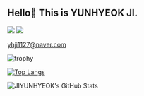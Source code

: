 <h2> Hello👋  This is YUNHYEOK JI. </h2>

<img src="https://img.shields.io/badge/Gmail-yhji1127@naver.com-EA4335?style=flat-square&logo=Gmail&logoColor=white"/>
<img src="https://img.shields.io/badge/LinkedIn-0A66C2?style=flat-square&logo=LinkedIn&logoColor=white"/>

<span> yhji1127@naver.com </span>

![trophy](https://github-profile-trophy.vercel.app/?username=JIYUNHYEOK)

[![Top Langs](https://github-readme-stats.vercel.app/api/top-langs/?username=JIYUNHYEOK&layout=compact&theme=dark&langs_count=5)](https://github.com/anuraghazra/github-readme-stats)

![JIYUNHYEOK's GitHub Stats](https://github-readme-stats.vercel.app/api?username=JIYUNHYEOK&show_icons=true&theme=dark)

<!--
**JIYUNHYEOK/JIYUNHYEOK** is a ✨ _special_ ✨ repository because its `README.md` (this file) appears on your GitHub profile.

Here are some ideas to get you started:

- 🔭 I’m currently working on ...
- 🌱 I’m currently learning ...
- 👯 I’m looking to collaborate on ...
- 🤔 I’m looking for help with ...
- 💬 Ask me about ...
- 📫 How to reach me: ...
- 😄 Pronouns: ...
- ⚡ Fun fact: ...
-->
